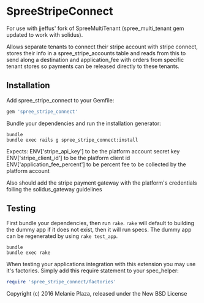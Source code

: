 SpreeStripeConnect
==================
 
For use with jjeffus' fork of SpreeMultiTenant (spree_multi_tenant gem updated to work with solidus). 

Allows separate tenants to connect their stripe account with stripe connect, stores their info in a spree_stripe_accounts table and reads from this to send along a destination and application_fee with orders from specific tenant stores so payments can be released directly to these tenants. 

Installation
------------

Add spree_stripe_connect to your Gemfile:

```ruby
gem 'spree_stripe_connect'
```

Bundle your dependencies and run the installation generator:

```shell
bundle
bundle exec rails g spree_stripe_connect:install
```

Expects:
ENV['stripe_api_key'] to be the platform account secret key 
ENV['stripe_client_id'] to be the platform client id
ENV['application_fee_percent'] to be percent fee to be collected by the platform account

Also should add the stripe payment gateway with the platform's credentials folling the solidus_gateway guidelines


Testing
-------

First bundle your dependencies, then run `rake`. `rake` will default to building the dummy app if it does not exist, then it will run specs. The dummy app can be regenerated by using `rake test_app`.

```shell
bundle
bundle exec rake
```

When testing your applications integration with this extension you may use it's factories.
Simply add this require statement to your spec_helper:

```ruby
require 'spree_stripe_connect/factories'
```

Copyright (c) 2016 Melanie Plaza, released under the New BSD License
